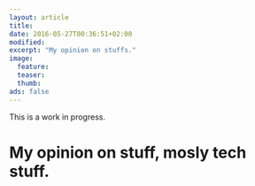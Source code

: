 ```yaml
---
layout: article
title: 
date: 2016-05-27T00:36:51+02:00
modified:
excerpt: "My opinion on stuffs."
image:
  feature:
  teaser:
  thumb:
ads: false
---
```


This is a work in progress.

# My opinion on stuff, mosly tech stuff.